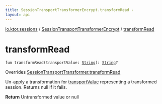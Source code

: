 ```yaml
---
title: SessionTransportTransformerEncrypt.transformRead - 
layout: api
---
```


<div class='api-docs-breadcrumbs'><a href="../index.html">io.ktor.sessions</a> / <a href="index.html">SessionTransportTransformerEncrypt</a> / <a href="./transform-read.html">transformRead</a></div>

# transformRead

<div class="signature"><code><span class="keyword">fun </span><span class="identifier">transformRead</span><span class="symbol">(</span><span class="parameterName" id="io.ktor.sessions.SessionTransportTransformerEncrypt$transformRead(kotlin.String)/transportValue">transportValue</span><span class="symbol">:</span>&nbsp;<a href="https://kotlinlang.org/api/latest/jvm/stdlib/kotlin/-string/index.html"><span class="identifier">String</span></a><span class="symbol">)</span><span class="symbol">: </span><a href="https://kotlinlang.org/api/latest/jvm/stdlib/kotlin/-string/index.html"><span class="identifier">String</span></a><span class="symbol">?</span></code></div>

Overrides <a href="../-session-transport-transformer/transform-read.html">SessionTransportTransformer.transformRead</a>

Un-apply a transformation for <a href="transform-read.html#io.ktor.sessions.SessionTransportTransformerEncrypt$transformRead(kotlin.String)/transportValue">transportValue</a> representing a transformed session.
Returns null if it fails.

**Return**
Untransformed value or null

